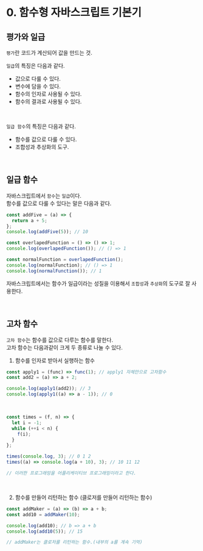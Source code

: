 # 0. 함수형 자바스크립트 기본기

## 평가와 일급

`평가`란 코드가 계산되어 값을 만드는 것.

`일급`의 특징은 다음과 같다.

- 값으로 다룰 수 있다.
- 변수에 담을 수 있다.
- 함수의 인자로 사용될 수 있다.
- 함수의 결과로 사용될 수 있다.

<br/>

`일급 함수`의 특징은 다음과 같다.

- 함수를 값으로 다룰 수 있다.
- 조합성과 추상화의 도구.

<br/>

## 일급 함수

자바스크립트에서 `함수`는 `일급`이다.<br/>
함수를 값으로 다룰 수 있다는 말은 다음과 같다.

```javascript
const addFive = (a) => {
  return a + 5;
};
console.log(addFive(5)); // 10

const overlapedFunction = () => () => 1;
console.log(overlapedFunction()); // () => 1

const normalFunction = overlapedFunction();
console.log(normalFunction); // () => 1
console.log(normalFunction()); // 1
```

자바스크립트에서는 함수가 일급이라는 성질을 이용해서 `조합성`과 `추상화`의 도구로 잘 사용한다.

<br/>

## 고차 함수

`고차 함수`는 함수를 값으로 다루는 함수를 말한다.<br/>
고차 함수는 다음과같이 크게 두 종류로 나눌 수 있다.

1. 함수를 인자로 받아서 실행하는 함수

```javascript
const apply1 = (func) => func(1); // apply1 자체만으로 고차함수
const add2 = (a) => a + 2;

console.log(apply1(add2)); // 3
console.log(apply1((a) => a - 1)); // 0
```

<br/>

```javascript
const times = (f, n) => {
  let i = -1;
  while (++i < n) {
    f(i);
  }
};

times(console.log, 3); // 0 1 2
times((a) => console.log(a + 10), 3); // 10 11 12

// 이러한 프로그래밍을 어플리케이티브 프로그래밍이라고 한다.
```

<br/>

2. 함수를 만들어 리턴하는 함수 (클로저를 만들어 리턴하는 함수)

```javascript
const addMaker = (a) => (b) => a + b;
const add10 = addMaker(10);

console.log(add10); // b => a + b
console.log(add10(5)); // 15

// addMaker는 클로저를 리턴하는 함수.(내부의 a를 계속 기억)
```

<br/>
